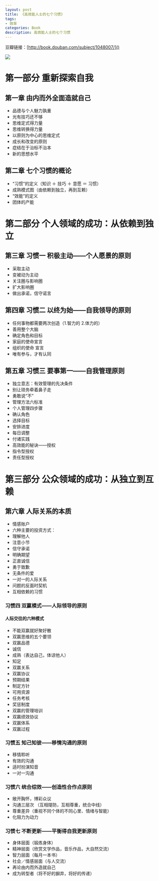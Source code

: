 ```yaml
---
layout: post
title: 《高效能人士的七个习惯》
tags:
- 效率
categories: Book
description: 高效能人士的七个习惯
---
```


豆瓣链接：[http://book.douban.com/subject/1048007/]()

![](http://ww3.sinaimg.cn/mw690/5ecfffbagw1f6itr3a9ioj208f0c6dg6.jpg)

# 第一部分 重新探索自我

## 第一章 由内而外全面造就自己

- 品德与个人魅力孰重
- 光有技巧还不够
- 思维定式得力量
- 思维转换得力量
- 以原则为中心的思维定式
- 成长和改变的原则
- 症结在于治标不治本
- 新的思想水平

## 第二章 七个习惯的概论

- “习惯”的定义（知识 ＋ 技巧 ＋ 意愿 ＝ 习惯）
- 成熟模式图（由依赖到独立，再到互赖）
- “效能”的定义
- 团体的产能

# 第二部分 个人领域的成功：从依赖到独立

## 第三章 习惯一 积极主动——个人愿景的原则

- 采取主动
- 变被动为主动
- 关注圈与影响圈
- 扩大影响圈
- 做出承诺，信守诺言

## 第四章 习惯二 以终为始——自我领导的原则

- 任何事物都需要两次创造（1.智力的 2.体力的）
- 善用整个大脑
- 确定角色和目标
- 家庭的使命宣言
- 组织的使命 宣言
- 唯有参与，才有认同

## 第五章 习惯三 要事第一——自我管理原则

- 独立意志：有效管理的先决条件
- 别让琐务牵着鼻子走
- 勇敢说“不”
- 管理方法六标准
- 个人管理四步骤 
- 确认角色
- 选择目标
- 安排进度
- 每日调整
- 付诸实践
- 高效能的秘诀——授权
- 指令型授权
- 责任型授权

# 第三部分 公众领域的成功：从独立到互赖

## 第六章 人际关系的本质

- 情感账户
- 六种主要的投资方式： 
- 理解他人
- 注意小节
- 信守承诺
- 明确期望
- 正直诚信
- 勇于致歉
- 无条件的爱
- 一对一的人际关系
- 问题的反面时契机
- 互相依赖的习惯

### 习惯四 双赢模式——人际领导的原则

#### 人际交往的六种模式

- 不能双赢就好聚好散
- 双赢思维的五个要领 
- 双赢品德 
- 诚信
- 成熟（表达自己，体谅他人）
- 知足
- 双赢关系
- 双赢协议 
- 预期结果
- 制定方针
- 可用资源
- 任务考核
- 奖惩制度
- 双赢的管理培训
- 双赢绩效协议
- 双赢体系
- 双赢过程

### 习惯五 知己知彼——移情沟通的原则

- 移情聆听
- 有效的沟通
- 适时扮演知音
- 一对一沟通

### 习惯六 统合综效——创造性合作点原则

- 敞开胸怀，博彩众议
- 沟通三层次 （互相隄防，互相尊重，统合中线）
- 尊重差异（重视不同个体的不同心里、情绪与智能）
- 化阻力为动力

### 习惯七 不断更新——平衡得自我更新原则

- 身体层面（锻炼身体）
- 精神层面（欣赏文学作品，音乐作品，大自然交流）
- 智力层面（每月一本书）
- 社会／情感层面（与人交流）
- 再论由内而外造就自己 
- 成为转型者（将不好的摒弃，将好的传递）




